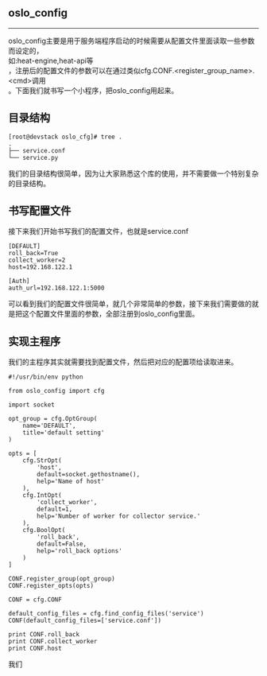 ## oslo\_config

---

oslo\_config主要是用于服务端程序启动的时候需要从配置文件里面读取一些参数而设定的，  
如:heat-engine,heat-api等  
，注册后的配置文件的参数可以在通过类似cfg.CONF.&lt;register\_group\_name&gt;.&lt;cmd&gt;调用  
。下面我们就书写一个小程序，把oslo\_config用起来。

## 目录结构

```
[root@devstack oslo_cfg]# tree .
.
├── service.conf
└── service.py
```

我们的目录结构很简单，因为让大家熟悉这个库的使用，并不需要做一个特别复杂的目录结构。

## 书写配置文件

接下来我们开始书写我们的配置文件，也就是service.conf

```
[DEFAULT]
roll_back=True
collect_worker=2
host=192.168.122.1

[Auth]
auth_url=192.168.122.1:5000
```

可以看到我们的配置文件很简单，就几个非常简单的参数，接下来我们需要做的就是把这个配置文件里面的参数，全部注册到oslo\_config里面。

## 实现主程序

我们的主程序其实就需要找到配置文件，然后把对应的配置项给读取进来。

```
#!/usr/bin/env python

from oslo_config import cfg

import socket

opt_group = cfg.OptGroup(
    name='DEFAULT',
    title='default setting'
)

opts = [
    cfg.StrOpt(
        'host',
        default=socket.gethostname(),
        help='Name of host'
    ),
    cfg.IntOpt(
        'collect_worker',
        default=1,
        help='Number of worker for collector service.'
    ),
    cfg.BoolOpt(
        'roll_back',
        default=False,
        help='roll_back options'
    )
]

CONF.register_group(opt_group)
CONF.register_opts(opts)

CONF = cfg.CONF

default_config_files = cfg.find_config_files('service')
CONF(default_config_files=['service.conf'])

print CONF.roll_back
print CONF.collect_worker
print CONF.host
```

我们


